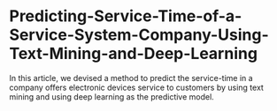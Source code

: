 # Predicting-Service-Time-of-a-Service-System-Company-Using-Text-Mining-and-Deep-Learning
In this article, we devised a method to predict the service-time in a company offers electronic devices service to customers by using text mining and using deep learning as the predictive model.
